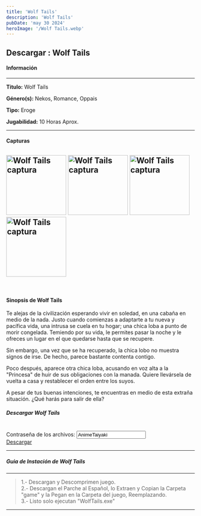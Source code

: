 ```yaml
---
title: 'Wolf Tails'
description: 'Wolf Tails'
pubDate: 'may 30 2024'
heroImage: '/Wolf Tails.webp'
---
```


<div data-pagefind-ignore>

## Descargar :</span>  Wolf Tails

#### Información

---

<p>
<strong>Titulo:</strong> 
 Wolf Tails
</p>
<p>
<strong>Género(s):</strong> 
Nekos, Romance, 
Oppais
</p>
<p>
<strong>Tipo:</strong> 
Eroge
</p>
<p>
<strong>Jugabilidad:</strong> 
10 Horas Aprox.
</p>

---
#### Capturas
<img
src="https://2.bp.blogspot.com/-fyBE-ktWjUM/XiaU14KHWDI/AAAAAAAAGC0/SPyrv2Kb-rwTww8etVUUUpjXft3964B0QCPcBGAYYCw/w270/Wolf%2BTails%2B%255BEroge%255D%2B%255BCaptura1%255D%2B%2528AxA%2529.jpg"
style="height:160px;"
alt=" Wolf Tails captura"
title=" Wolf Tails captura"
oncontextmenu="return false;"
/>
<img
src="https://3.bp.blogspot.com/-YbaKaqI84uw/XiaVl1dPYII/AAAAAAAAGDA/lfj-j1nGtYINQo9I8KNaukklxN5WZFPGwCLcBGAsYHQ/w270/Wolf%2BTails%2B%255BEroge%255D%2B%255BCaptura3%255D%2B%2528AxA%2529.jpg"
style="height:160px;"
alt=" Wolf Tails captura"
title=" Wolf Tails captura"
oncontextmenu="return false;"
/>
<img
src="https://4.bp.blogspot.com/-WgKhHFlE3Js/XiaVe9g3pLI/AAAAAAAAGC8/5IOwOhnSNwwWHm4YgZWNG_tAsP2UBMwHQCLcBGAsYHQ/w270/Wolf%2BTails%2B%255BEroge%255D%2B%255BCaptura2%255D%2B%2528AxA%2529.jpg"
style="height:160px;"
alt=" Wolf Tails captura"
title=" Wolf Tails captura"
oncontextmenu="return false;"
/>
<img
src="https://1.bp.blogspot.com/-IGcK2edNEnk/XiR9ELtoESI/AAAAAAAADqk/uJWz-hHuR2Mw-fuxpu0guH-fpXBwRU1DACLcBGAsYHQ/s1600/11.png"
style="height:160px;"
alt=" Wolf Tails captura"
title="Wolf Tails captura"
oncontextmenu="return false;"
/>
---
<br>

#### Sinopsis de Wolf Tails

Te alejas de la civilización esperando vivir en soledad, en una cabaña en medio de la nada. Justo cuando comienzas a adaptarte a tu nueva y pacífica vida, una intrusa se cuela en tu hogar; una chica loba a punto de morir congelada. Temiendo por su vida, le permites pasar la noche y le ofreces un lugar en el que quedarse hasta que se recupere.

Sin embargo, una vez que se ha recuperado, la chica lobo no muestra signos de irse. De hecho, parece bastante contenta contigo.

Poco después, aparece otra chica loba, acusando en voz alta a la "Princesa" de huir de sus obligaciones con la manada. Quiere llevársela de vuelta a casa y restablecer el orden entre los suyos.

A pesar de tus buenas intenciones, te encuentras en medio de esta extraña situación. ¿Qué harás para salir de ella?

##### Descargar Wolf Tails

<br>
<div class="anime-section__content text-center"> <div>
<span class="pass_msg"> Contraseña de los archivos: </span> 
<input class="pass_info" value="AnimeTaiyaki" onclick="select();"></div> 
<div class="cont_dd_info"> 
<a href="https://exe.io/Ozxhidr" target="_blank" class="btn_dd"> 
<i class="fas fa-download">
</i> Descargar 
</a> 
</div> 
</div>

---
##### Guia de Instación de Wolf Tails

---
>1.- Descargan y Descomprimen juego.<br>
>2.- Descargan el Parche al Español, lo Extraen y Copian la Carpeta "game" y la Pegan en la Carpeta del juego, Reemplazando.<br>
>3.- Listo solo ejecutan "WolfTails.exe"

---

</div>